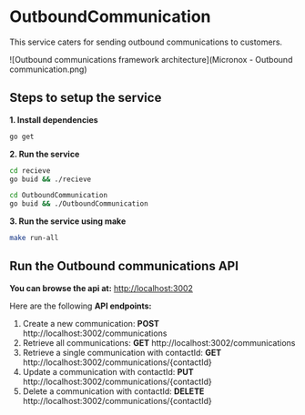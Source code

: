 # OutboundCommunication
This service caters for sending outbound communications to customers.

![Outbound communications framework architecture](Micronox - Outbound communication.png)

## Steps to setup the service

**1. Install dependencies**

```bash
go get
```

**2. Run the service**


```bash
cd recieve
go buid && ./recieve
```

```bash
cd OutboundCommunication
go buid && ./OutboundCommunication
```

**3. Run the service using make**

```bash
make run-all
```

## Run the Outbound communications API
**You can browse the api at:** <http://localhost:3002>

Here are the following **API endpoints:**

1.	Create a new communication: **POST** http://localhost:3002/communications
2.	Retrieve all communications: **GET** http://localhost:3002/communications
3.	Retrieve a single communication with contactId: **GET** http://localhost:3002/communications/{contactId}
4. Update a communication with contactId: **PUT** http://localhost:3002/communications/{contactId}
5. Delete a communication with contactId: **DELETE** http://localhost:3002/communications/{contactId}